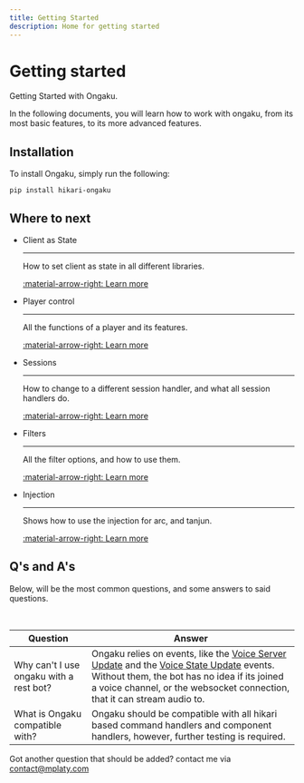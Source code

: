 ```yaml
---
title: Getting Started
description: Home for getting started
---
```


# Getting started

Getting Started with Ongaku.

In the following documents, you will learn how to work with ongaku, from its most basic features, to its more advanced features.

## Installation

To install Ongaku, simply run the following:

```
pip install hikari-ongaku
```

## Where to next

<div class="grid cards" markdown>

 -  Client as State

    ---

    How to set client as state in all different libraries.

    [:material-arrow-right: Learn more](./client.md)

 -  Player control

    ---

    All the functions of a player and its features.

    [:material-arrow-right: Learn more](./player.md)

 -  Sessions

    ---

    How to change to a different session handler, and what all session handlers do.

    [:material-arrow-right: Learn more](./session.md)

 -  Filters

    ---

    All the filter options, and how to use them.

    [:material-arrow-right: Learn more](./filter.md)

 -  Injection

    ---

    Shows how to use the injection for arc, and tanjun.

    [:material-arrow-right: Learn more](./injection.md)

</div>

## Q's and A's

Below, will be the most common questions, and some answers to said questions.

<br>

|Question|Answer|
|--------|------|
|Why can't I use ongaku with a rest bot?|Ongaku relies on events, like the [Voice Server Update](https://docs.hikari-py.dev/en/latest/reference/hikari/events/voice_events/#hikari.events.voice_events.VoiceServerUpdateEvent) and the [Voice State Update](https://docs.hikari-py.dev/en/latest/reference/hikari/events/voice_events/#hikari.events.voice_events.VoiceStateUpdateEvent) events. Without them, the bot has no idea if its joined a voice channel, or the websocket connection, that it can stream audio to.|
|What is Ongaku compatible with?|Ongaku should be compatible with all hikari based command handlers and component handlers, however, further testing is required.|

Got another question that should be added? contact me via [contact@mplaty.com](mailto:contact@mplaty.com)
